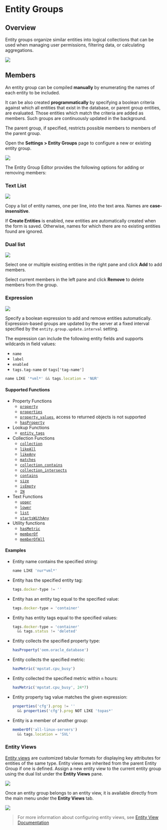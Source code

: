 # Entity Groups

## Overview

Entity groups organize similar entities into logical collections that can be used when managing user permissions, filtering data, or calculating aggregations.

![](./images/entity-groups-title.png)

## Members

An entity group can be compiled **manually** by enumerating the names of each entity to be included.

It can be also created **programmatically** by specifying a boolean criteria against which all entities that exist in the database, or parent group entities, are evaluated. Those entities which match the criteria are added as members. Such groups are continuously updated in the background.

The parent group, if specified, restricts possible members to members of the parent group.

Open the **Settings > Entity Groups** page to configure a new or existing entity group.

![](./images/settings-entity-groups.png)

The Entity Group Editor provides the following options for adding or removing members:

### Text List

![](./images/text-list.png)

Copy a list of entity names, one per line, into the text area. Names are **case-insensitive**.

If **Create Entities** is enabled, new entities are automatically created when the form is saved. Otherwise, names for which there are no existing entities found are ignored.

### Dual list

![](./images/dual-list.png)

Select one or multiple existing entities in the right pane and click **Add** to add members.

Select current members in the left pane and click **Remove** to delete members from the group.

### Expression

![](./images/expression.png)

Specify a boolean expression to add and remove entities automatically. Expression-based groups are updated by the server at a fixed interval specified by the `entity.group.update.interval` setting.

The expression can include the following entity fields and supports wildcards in field values:

* `name`
* `label`
* `enabled`
* `tags.tag-name` or `tags['tag-name']`

```javascript
name LIKE '*vml*' && tags.location = 'NUR'
```

#### Supported Functions

* Property Functions
  * [`property`](functions-entity-groups-expression.md#property)
  * [`properties`](functions-entity-groups-expression.md#properties)
  * [`property_values`](functions-entity-groups-expression.md#property_values), access to returned objects is not supported
  * [`hasProperty`](functions-entity-groups-expression.md#hasproperty)
* Lookup Functions
  * [`entity_tags`](functions-entity-groups-expression.md#entity_tags)
* Collection Functions
  * [`collection`](functions-entity-groups-expression.md#collection)
  * [`likeAll`](functions-entity-groups-expression.md#likeall)
  * [`likeAny`](functions-entity-groups-expression.md#likeany)
  * [`matches`](functions-entity-groups-expression.md#matches)
  * [`collection_contains`](functions-entity-groups-expression.md#collection_contains)
  * [`collection_intersects`](functions-entity-groups-expression.md#collection_intersects)
  * [`contains`](functions-entity-groups-expression.md#contains)
  * [`size`](functions-entity-groups-expression.md#size)
  * [`isEmpty`](functions-entity-groups-expression.md#isempty)
  * [`IN`](functions-entity-groups-expression.md#in)
* Text Functions
  * [`upper`](functions-entity-groups-expression.md#upper)
  * [`lower`](functions-entity-groups-expression.md#lower)
  * [`list`](functions-entity-groups-expression.md#list)
  * [`startsWithAny`](functions-entity-groups-expression.md#startswithany)
* Utility functions
  * [`hasMetric`](functions-entity-groups-expression.md#hasmetric)
  * [`memberOf`](functions-entity-groups-expression.md#memberof)
  * [`memberOfAll`](functions-entity-groups-expression.md#memberofall)

#### Examples

* Entity name contains the specified string:

  ```javascript
  name LIKE 'nur*vml*'
  ```

* Entity has the specified entity tag:

  ```javascript
  tags.docker-type != ''
  ```

* Entity has an entity tag equal to the specified value:

  ```javascript
  tags.docker-type = 'container'
  ```

* Entity has entity tags equal to the specified values:

  ```javascript
  tags.docker-type = 'container'
    && tags.status != 'deleted'
  ```

* Entity collects the specified property type:

  ```javascript
  hasProperty('oem.oracle_database')
  ```

* Entity collects the specified metric:

  ```javascript
  hasMetric('mpstat.cpu_busy')
  ```

* Entity collected the specified metric within `n` hours:

  ```javascript
  hasMetric('mpstat.cpu_busy', 24*7)
  ```

* Entity property tag value matches the given expression:

  ```javascript
  properties('cfg').prog != ''
    && properties('cfg').prog NOT LIKE 'topas*'
  ```

* Entity is a member of another group:

  ```javascript
  memberOf('all-linux-servers')
    && tags.location = 'SVL'
  ```

### Entity Views

[Entity views](./entity_views.md) are customized tabular formats for displaying key attributes for entities of the same type. Entity views are inherited from the parent Entity Group if one is defined. Assign a new entity view to the current entity group using the dual list under the **Entity Views** pane.

![](./images/entity-view-add.png)

Once an entity group belongs to an entity view, it is available directly from the main menu under the **Entity Views** tab.

![](./images/entity-views-menu.png)

> For more information about configuring entity views, see [Entity View Documentation](./entity_views.md#settings)
